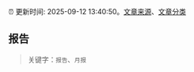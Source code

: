 :alarm_clock: 更新时间: 2025-09-12 13:40:50。[文章来源](/README.md)、[文章分类](/TAGS.md)

## 报告


> 关键字：`报告`、`月报`



